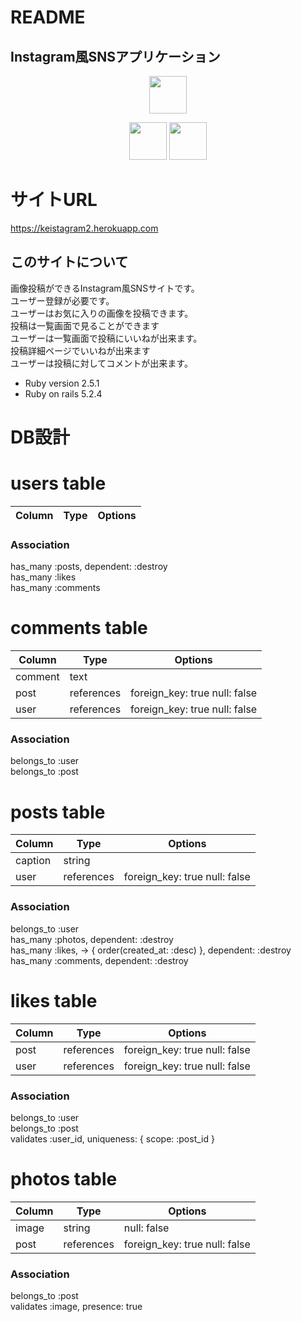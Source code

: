 # README
## Instagram風SNSアプリケーション
<p align="center">
<a href="https://guides.rubyonrails.org/" rel="nofollow"><img src="https://camo.githubusercontent.com/e6318bb26cecc5eaec3548fe7446e2ccc0820afe/68747470733a2f2f71696974612d696d6167652d73746f72652e73332e61702d6e6f727468656173742d312e616d617a6f6e6177732e636f6d2f302f3534333133332f37613663323763642d303963622d623965372d376231622d3163623536646662656530632e706e67" height="60px;" data-canonical-src="https://qiita-image-store.s3.ap-northeast-1.amazonaws.com/0/543133/7a6c27cd-09cb-b9e7-7b1b-1cb56dfbee0c.png" style="max-width:100%;"></a>
</p>

<p align="center">

<img src="https://user-images.githubusercontent.com/57832553/73933784-96712500-4920-11ea-974f-23b73e2c6113.png" height="60px;" style="max-width:100%;">
<img src="https://user-images.githubusercontent.com/57832553/73936026-3cbf2980-4925-11ea-97b2-274bd60a8fb5.png" height="60px;" style="max-width:100%;">

# サイトURL
https://keistagram2.herokuapp.com

## このサイトについて
画像投稿ができるInstagram風SNSサイトです。<br>
ユーザー登録が必要です。<br>
ユーザーはお気に入りの画像を投稿できます。<br>
投稿は一覧画面で見ることができます<br>
ユーザーは一覧画面で投稿にいいねが出来ます。<br>
投稿詳細ページでいいねが出来ます<br>
ユーザーは投稿に対してコメントが出来ます。<br>



* Ruby version
2.5.1
* Ruby on rails 
5.2.4

# DB設計

# users table
|Column|Type|Options|
|------|----|-------|
### Association
has_many :posts, dependent: :destroy<br>
has_many :likes<br>
has_many :comments
# comments table
|Column|Type|Options|
|------|----|-------|
|comment|text|
|post   |references|foreign_key: true null: false|
|user   |references|foreign_key: true null: false|
### Association
belongs_to :user<br>
belongs_to :post

# posts table
|Column|Type|Options|
|------|----|-------|
|caption|string|
|user   |references|foreign_key: true null: false|
### Association
belongs_to :user<br>
has_many :photos, dependent: :destroy<br>
has_many :likes, -> { order(created_at: :desc) }, dependent: :destroy<br>
has_many :comments, dependent: :destroy

# likes table
|Column|Type|Options|
|------|----|-------|
|post  |references  |foreign_key: true null: false|
|user  |references  |foreign_key: true null: false|
### Association
belongs_to :user<br>
belongs_to :post<br>
validates :user_id, uniqueness: { scope: :post_id }
# photos table
|Column|Type|Options|
|------|----|-------|
|image |string|null: false|
|post  |references|foreign_key: true null: false|

### Association
belongs_to :post<br>
validates :image, presence: true

